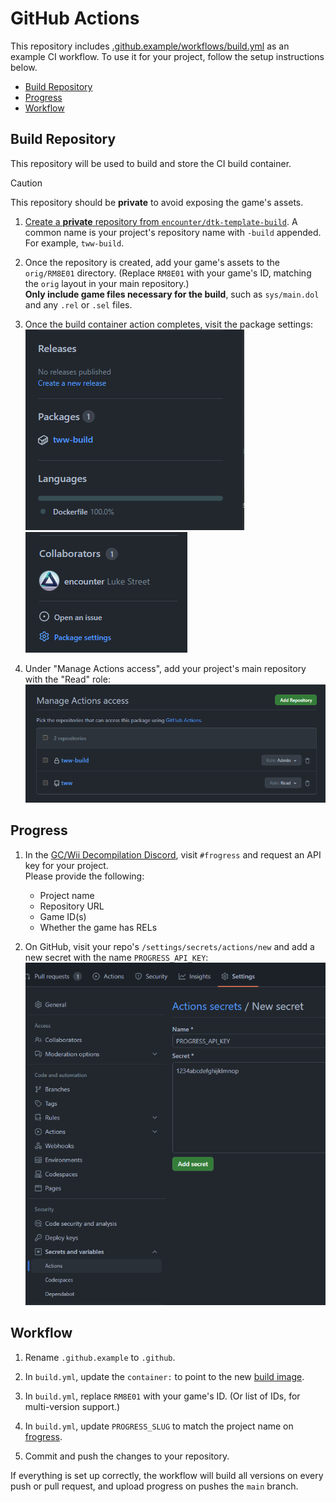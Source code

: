 # GitHub Actions

This repository includes [.github.example/workflows/build.yml](/.github.example/workflows/build.yml) as an example CI workflow. To use it for your project, follow the setup instructions below.

- [Build Repository](#build-repository)
- [Progress](#progress)
- [Workflow](#workflow)

## Build Repository

This repository will be used to build and store the CI build container.

> [!CAUTION]
> This repository should be **private** to avoid exposing the game's assets.

1. [Create a **private** repository from `encounter/dtk-template-build`](https://github.com/new?template_name=dtk-template-build&template_owner=encounter). A common name is your project's repository name with `-build` appended. For example, `tww-build`.

2. Once the repository is created, add your game's assets to the `orig/RM8E01` directory. (Replace `RM8E01` with your game's ID, matching the `orig` layout in your main repository.)  
    **Only include game files necessary for the build**, such as `sys/main.dol` and any `.rel` or `.sel` files.

3. Once the build container action completes, visit the package settings:  
    ![GitHub repository packages](images/github_build_repo_packages.png)  
    ![GitHub package settings](images/github_package_settings.png)

4. Under "Manage Actions access", add your project's main repository with the "Read" role:  
    ![GitHub package Actions access](images/github_package_settings_access.png)

## Progress

1. In the [GC/Wii Decompilation Discord](https://discord.gg/hKx3FJJgrV), visit `#frogress` and request an API key for your project.  
    Please provide the following:
    - Project name
    - Repository URL
    - Game ID(s)
    - Whether the game has RELs

2. On GitHub, visit your repo's `/settings/secrets/actions/new` and add a new secret with the name `PROGRESS_API_KEY`:  
    ![GitHub Actions secrets](images/github_actions_secrets.png)

## Workflow

1. Rename `.github.example` to `.github`.

2. In `build.yml`, update the `container:` to point to the new [build image](#build-repository).

3. In `build.yml`, replace `RM8E01` with your game's ID. (Or list of IDs, for multi-version support.)

4. In `build.yml`, update `PROGRESS_SLUG` to match the project name on [frogress](#progress).

5. Commit and push the changes to your repository.

If everything is set up correctly, the workflow will build all versions on every push or pull request, and upload progress on pushes the `main` branch.
